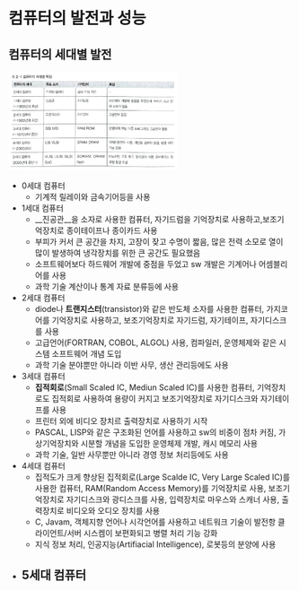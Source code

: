 컴퓨터의 발전과 성능
===============

컴퓨터의 세대별 발전
-------------
<img src = "./imgs/computer_generation.png"  width="60%" height="40%">

- 0세대 컴퓨터 
    - 기계적 릴레이와 금속기어등을 사용
- 1세대 컴퓨터 
    - __진공관__을 소자로 사용한 컴퓨터, 자기드럼을 기억장치로 사용하고,보조기억장치로 종이테이프나 종이카드 사용
    - 부피가 커서 큰 공간을 차지, 고장이 잦고 수명이 짧음, 많은 전력 소모로 열이 많이 발생하여 냉각장치를 위한 큰 공간도 필요했음
    - 소프트웨어보다 하드웨어 개발에 중점을 두었고 sw 개발은 기계어나 어셈블리어를 사용
    - 과학 기술 계산이나 통계 자료 분류등에 사용
- 2세대 컴퓨터 
    - diode나 __트랜지스터__(transistor)와 같은 반도체 소자를 사용한 컴퓨터, 가지코어를 기억장치로 사용하고, 보조기억장치로 자기드럼, 자기테이프, 자기디스크를 사용
    - 고급언어(FORTRAN, COBOL, ALGOL) 사용, 컴파일러, 운영체제와 같은 시스템 소프트웨어 개념 도입
    - 과학 기술 분야뿐만 아니라 이반 사무, 생산 관리등에도 사용
- 3세대 컴퓨터
    - __집적회로__(Small Scaled IC, Mediun Scaled IC)를 사용한 컴퓨터, 기억장치로도 집적회로 사용하여 용량이 커지고 보조기억장치로 자기디스크와 자기테이프를 사용
    - 프린터 외에 비디오 장치르 출력장치로 사용하기 시작
    - PASCAL, LISP와 같은 구조화된 언어를 사용하고 sw의 비중이 점차 커짐, 가상기억장치와 시분할 개념을 도입한 운영체제 개발, 캐시 메모리 사용
    - 과학 기술, 일반 사무뿐만 아니라 경영 정보 처리등에도 사용
- 4세대 컴퓨터
    - 집적도가 크게 향상된 집적회로(Large Scalde IC, Very Large Scaled IC)를 사용한 컴퓨터, RAM(Random Access Memory)를 기억장치로 사용, 보조기억장치로 자기디스크와 광디스크를 사용, 입력장치로 마우스와 스캐너 사용, 출력장치로 비디오와 오디오 장치를 사용
    - C, Javam, 객체지향 언어나 시각언어를 사용하고 네트워크 기술이 발전항 클라이언트/서버 시스켐이 보편화되고 병렬 처리 기능 강화
    - 지식 정보 처리, 인공지능(Artifiacial Intelligence), 로봇등의 분양에 사용
- 5세대 컴퓨터
    - 

